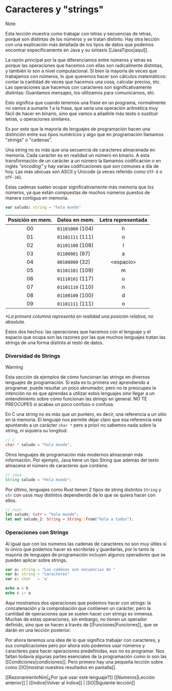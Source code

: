 # Caracteres y "strings"
> [!NOTE]
> Esta lección muestra como trabajar con letras y secuencias de letras, porqué son distintas de los números y se tratan distinto. Hay otra lección con una explicación más detallada de los tipos de datos que podemos encontrar específicamente en Java y su sintaxis [[JavaTipos|aquí]].

La razón principal por la que diferenciamos entre números y letras es porque las operaciones que hacemos con ellas son radicalmente distintas, y también lo son a nivel computacional. Si bien la mayoría de veces que trabajamos con números, lo que queremos hacer son cálculos matemáticos: contar la cantidad de veces que hacemos una cosa, calcular precios, etc. Las operaciones que hacemos con caracteres son significativamente distintas: Guardamos mensajes, los utilizamos para comunicarnos, etc.

Esto significa que cuando tenemos una frase en un programa, normalmente no vamos a sumarle 1 a la frase, que sería una operación aritmética muy fácil de hacer en binario, sino que vamos a añadirle más texto o sustituir letras, u operaciones similares.

Es por esto que la mayoría de lenguajes de programación hacen una distinción entre sus tipos numéricos y algo que en programación llamamos "strings" o "cadenas". 

Una string no es más que una secuencia de caracteres almacenada en memoria. Cada carácter es en realidad un número en binario. A esta transformación de un carácter a un número la llamamos codificación o en inglés *"encoding"* y hay varias codificaciones que son comunes a día de hoy. Las más ubicuas son ASCII y Unicode (a veces referido como `UTF-8` o `UTF-16`).

Estas cadenas suelen ocupar significativamente más memoria que los números, ya que están compuestas de muchos números puestos de manera contigua en memoria.

```nim
var saludo: string = "hola mundo"
```

| Posición en mem. | Datos en mem.  | Letra representada |
|:----------------:|:---------------|:------------------:|
| 00               | `01101000` (104)| h                  |
| 01               | `01101111` (111)| o                  |
| 02               | `01101100` (108)| l                  |
| 03               | `01100001` (97) | a                  |
| 04               | `00100000` (32) | \<espacio\>        |
| 05               | `01101101` (109)| m                  |
| 06               | `01110101` (117)| u                  |
| 07               | `01101110` (110)| n                  |
| 08               | `01100100` (100)| d                  |
| 09               | `01101111` (111)| o                  |
*\*La primera columna representa en realidad una posición relativa, no absoluta.*

Estos dos hechos: las operaciones que hacemos con el lenguaje y el espacio que ocupa son las razones por las que muchos lenguajes tratan las strings de una forma distinta al resto de datos.

### Diversidad de Strings
> [!WARNING]
> Esta sección da ejemplos de cómo funcionan las strings en diversos lenguajes de programación. Si esta es tu primera vez aprendiendo a programar, puede resultar un poco abrumador, pero no te preocupes la intención no es que aprendas a utilizar estos lenguajes sino llegar a un entendimiento sobre cómo funcionan las strings en general. NO TE PREOCUPES si acabas un poco confuso o confusa.

En C una string no es más que un puntero, es decir, una referencia a un sitio en la memoria. El lenguaje nos permite dejar claro que esa referencia está apuntando a un carácter `char *` pero a priori no sabemos nada sobre la string, ni siquiera su longitud.

```c
// c
char * saludo = "hola mundo";
```

Otros lenguajes de programación más modernos almacenan más información. Por ejemplo, Java tiene un tipo String que además del texto almacena el número de caracteres que contiene.

```java
// java
String saludo = "Hola mundo";
```

Por último, lenguajes como Rust tienen 2 tipos de string distintos `String` y `str` con usos muy distintos dependiendo de lo que se quiera hacer con ellos.

```rust
// rust
let saludo: &str = "hola mundo";
let mut saludo_2: String = String::from("hola a todos");
```

### Operaciones con Strings
Al igual que con los números las cadenas de caracteres no son muy útiles si lo único que podemos hacer es escribirlas y guardarlas, por lo tanto la mayoría de lenguajes de programación incluyen algunos operadores que se pueden aplicar sobre strings.

```nim
var a: string = "Las cadenas son secuencias de "
var b: string = "caracteres"
var c: char   = 'a'

echo a & b
echo c in a
```

Aquí mostramos dos operaciones que podemos hacer con strings: la concatenación y la comprobación que contienen un carácter, pero la cantidad de operaciones que se suelen hacer con strings es inmensa. Muchas de estas operaciones, sin embargo, no tienen un operador definido, sino que se hacen a través de [[Funciones|Funciones]], que se darán en una lección posterior.

Por ahora tenemos una idea de lo que significa trabajar con caracteres, y sus complicaciones pero por ahora solo podemos usar números y caracteres para hacer operaciones predefinidas, eso no es programar.
Nos faltan todavía algunas partes esenciales de la programación como lo son las [[Condiciones|condiciones]]. Pero primero hay una pequeña lección sobre como [[IO|mostrar nuestros resultados en pantalla]].

[[RazonamientoNim|¿Por qué usar este lenguaje?]] 
[[Numeros|Lección anterior]] | [[Indice|Volver al índice]] | [[IO|Siguiente lección]]